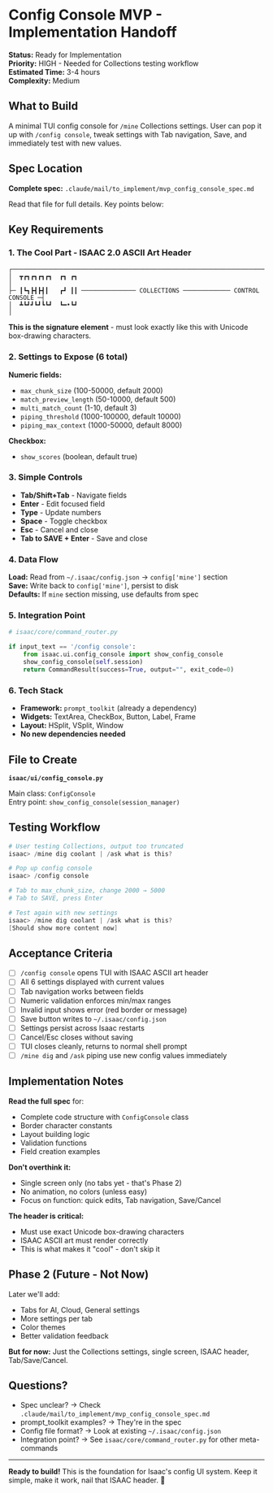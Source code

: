 # Config Console MVP - Implementation Handoff

**Status:** Ready for Implementation  
**Priority:** HIGH - Needed for Collections testing workflow  
**Estimated Time:** 3-4 hours  
**Complexity:** Medium  

## What to Build

A minimal TUI config console for `/mine` Collections settings. User can pop it up with `/config console`, tweak settings with Tab navigation, Save, and immediately test with new values.

## Spec Location

**Complete spec:** `.claude/mail/to_implement/mvp_config_console_spec.md`

Read that file for full details. Key points below:

## Key Requirements

### 1. The Cool Part - ISAAC 2.0 ASCII Art Header

```
┌──────────────────────────────────────────────────────────────────────────────┐
│  ┳┏┓┏┓┏┓┏┓  ┏┓ ┏┓                                                            │
├─ ┃┗┓┣┫┣┫┃   ┏┛ ┃┃ ─────────────── COLLECTIONS ───────────── CONTROL CONSOLE ─┤
│  ┻┗┛┛┗┛┗┗┛  ┗━•┗┛                                                            │
```

**This is the signature element** - must look exactly like this with Unicode box-drawing characters.

### 2. Settings to Expose (6 total)

**Numeric fields:**
- `max_chunk_size` (100-50000, default 2000)
- `match_preview_length` (50-10000, default 500)
- `multi_match_count` (1-10, default 3)
- `piping_threshold` (1000-100000, default 10000)
- `piping_max_context` (1000-50000, default 8000)

**Checkbox:**
- `show_scores` (boolean, default true)

### 3. Simple Controls

- **Tab/Shift+Tab** - Navigate fields
- **Enter** - Edit focused field
- **Type** - Update numbers
- **Space** - Toggle checkbox
- **Esc** - Cancel and close
- **Tab to SAVE + Enter** - Save and close

### 4. Data Flow

**Load:** Read from `~/.isaac/config.json` → `config['mine']` section  
**Save:** Write back to `config['mine']`, persist to disk  
**Defaults:** If `mine` section missing, use defaults from spec  

### 5. Integration Point

```python
# isaac/core/command_router.py

if input_text == '/config console':
    from isaac.ui.config_console import show_config_console
    show_config_console(self.session)
    return CommandResult(success=True, output="", exit_code=0)
```

### 6. Tech Stack

- **Framework:** `prompt_toolkit` (already a dependency)
- **Widgets:** TextArea, CheckBox, Button, Label, Frame
- **Layout:** HSplit, VSplit, Window
- **No new dependencies needed**

## File to Create

**`isaac/ui/config_console.py`**

Main class: `ConfigConsole`  
Entry point: `show_config_console(session_manager)`

## Testing Workflow

```powershell
# User testing Collections, output too truncated
isaac> /mine dig coolant | /ask what is this?

# Pop up config console
isaac> /config console

# Tab to max_chunk_size, change 2000 → 5000
# Tab to SAVE, press Enter

# Test again with new settings
isaac> /mine dig coolant | /ask what is this?
[Should show more content now]
```

## Acceptance Criteria

- [ ] `/config console` opens TUI with ISAAC ASCII art header
- [ ] All 6 settings displayed with current values
- [ ] Tab navigation works between fields
- [ ] Numeric validation enforces min/max ranges
- [ ] Invalid input shows error (red border or message)
- [ ] Save button writes to `~/.isaac/config.json`
- [ ] Settings persist across Isaac restarts
- [ ] Cancel/Esc closes without saving
- [ ] TUI closes cleanly, returns to normal shell prompt
- [ ] `/mine dig` and `/ask` piping use new config values immediately

## Implementation Notes

**Read the full spec** for:
- Complete code structure with `ConfigConsole` class
- Border character constants
- Layout building logic
- Validation functions
- Field creation examples

**Don't overthink it:**
- Single screen only (no tabs yet - that's Phase 2)
- No animation, no colors (unless easy)
- Focus on function: quick edits, Tab navigation, Save/Cancel

**The header is critical:**
- Must use exact Unicode box-drawing characters
- ISAAC ASCII art must render correctly
- This is what makes it "cool" - don't skip it

## Phase 2 (Future - Not Now)

Later we'll add:
- Tabs for AI, Cloud, General settings
- More settings per tab
- Color themes
- Better validation feedback

**But for now:** Just the Collections settings, single screen, ISAAC header, Tab/Save/Cancel.

## Questions?

- Spec unclear? → Check `.claude/mail/to_implement/mvp_config_console_spec.md`
- prompt_toolkit examples? → They're in the spec
- Config file format? → Look at existing `~/.isaac/config.json`
- Integration point? → See `isaac/core/command_router.py` for other meta-commands

---

**Ready to build!** This is the foundation for Isaac's config UI system. Keep it simple, make it work, nail that ISAAC header. 🎯

